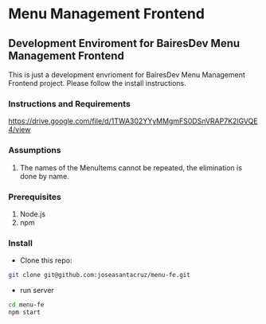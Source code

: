 # Menu Management Frontend

## Development Enviroment for BairesDev Menu Management Frontend


This is just a development envrioment for BairesDev Menu Management Frontend project. Please follow the install instructions.

### Instructions and Requirements
https://drive.google.com/file/d/1TWA302YYyMMgmFS0DSnVRAP7K2lGVQE4/view


### Assumptions
1.  The names of the MenuItems cannot be repeated, the elimination is done by name.

### Prerequisites
1. Node.js
2. npm

### Install
- Clone this repo:
```sh
git clone git@github.com:joseasantacruz/menu-fe.git
``` 
- run server
```sh
cd menu-fe
npm start
``` 
